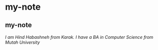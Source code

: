 # my-note
## my-note

###### I am Hind Habashneh from Karak. I have a BA in Computer Science from Mutah University
